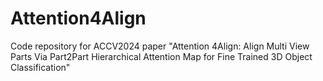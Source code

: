 # Attention4Align
Code repository for ACCV2024 paper "Attention 4Align: Align Multi View Parts Via Part2Part Hierarchical Attention Map for Fine Trained 3D Object Classification"
